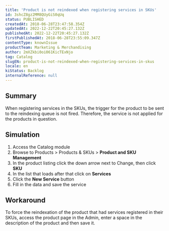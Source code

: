```yaml
---
title: 'Product is not reindexed when registering services in SKUs'
id: 3shcZ8gz2MM8QUyGiS0qUq
status: PUBLISHED
createdAt: 2018-06-28T23:47:58.354Z
updatedAt: 2022-12-22T20:45:27.132Z
publishedAt: 2022-12-22T20:45:27.132Z
firstPublishedAt: 2018-06-28T23:55:09.347Z
contentType: knownIssue
productTeam: Marketing & Merchandising
author: 2mXZkbi0oi061KicTExNjo
tag: Catalog
slugEN: product-is-not-reindexed-when-registering-services-in-skus
locale: en
kiStatus: Backlog
internalReference: null
---
```


## Summary

When registering services in the SKUs, the trigger for the product to be sent to the reindexing queue is not fired. Therefore, the service is not applied for the products in question.


## Simulation

1. Access the Catalog module
2. Browse to Products > Products & SKUs > __Product and SKU Management__
3. In the product listing click the down arrow next to Change, then click __SKU__
4. In the list that loads after that click on __Services__
5. Click the __New Service__ button
6. Fill in the data and save the service

## Workaround

To force the reindexation of the product that had services registered in their SKUs, access the product page in the Admin, enter a space in the description of the product and then save it.


